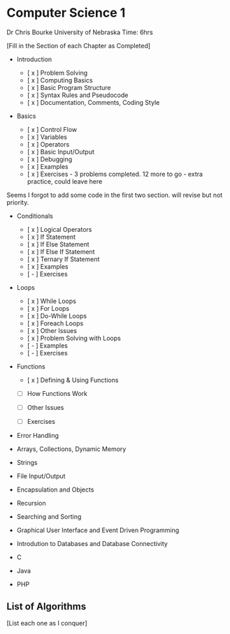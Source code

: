 # Computer Science 1
Dr Chris Bourke
University of Nebraska
Time: 6hrs

<!-- 

# Chapter
# Section 
## SubSection
### Topic
* Key information to remember 

-- each subsection should be its own jupyter box with containing subtopics

-->

[Fill in the Section of each Chapter as Completed]
<!-- Each Chapter should be one Big Notebook each -->
- Introduction
    - [ x ] Problem Solving
    - [ x ] Computing Basics
    - [ x ] Basic Program Structure
    - [ x ] Syntax Rules and Pseudocode
    - [ x ] Documentation, Comments, Coding Style
    
- Basics
    - [ x ] Control Flow
    - [ x ] Variables
    - [ x ] Operators
    - [ x ] Basic Input/Output
    - [ x ] Debugging
    - [ x ] Examples 
    - [ x ] Exercises
            - 3 problems completed. 12 more to go
            - extra practice, could leave here

Seems I forgot to add some code in the first two section. 
will revise but not priority.

- Conditionals
    - [ x ] Logical Operators
    - [ x ] If Statement
    - [ x ] If Else Statement
    - [ x ] If Else If Statement
    - [ x ] Ternary If Statement
    - [ x ] Examples
    - [ - ] Exercises
    
- Loops
    - [ x ] While Loops
    - [ x ] For Loops
    - [ x ] Do-While Loops
    - [ x ] Foreach Loops
    - [ x ] Other Issues
    - [ x ] Problem Solving with Loops
    - [ - ] Examples
    - [ - ] Exercises
    <!-- why 34 exercies? -->
    <!-- definetely need more coding exercises but not from this book right now. reading is tremendous enough -->

- Functions
    - [ x ] Defining & Using Functions
    - [  ] How Functions Work
    - [  ] Other Issues
    - [  ] Exercises



- Error Handling
- Arrays, Collections, Dynamic Memory
- Strings
- File Input/Output
- Encapsulation and Objects
- Recursion
- Searching and Sorting
- Graphical User Interface and Event Driven Programming
- Introdution to Databases and Database Connectivity

- C
- Java
- PHP

## List of Algorithms

[List each one as I conquer]

